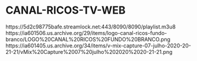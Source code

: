 # CANAL-RICOS-TV-WEB

<item>
<title>[COLOR silver][B] CANAL RICOS [/COLOR][/B][COLOR yellow] WEB TV [B][/COLOR][/B]</title>
<link>https://5d2c98775bafe.streamlock.net:443/8090/8090/playlist.m3u8</link>
<thumbnail>https://ia601506.us.archive.org/29/items/logo-canal-ricos-fundo-branco/LOGO%20CANAL%20RICOS%20FUNDO%20BRANCO.png</thumbnail>
<fanart>https://ia601405.us.archive.org/34/items/v-mix-capture-07-julho-2020-20-21-21/vMix%20Capture%2007%20julho%202020%2020-21-21.png</fanart>
<info></info>
</item>
